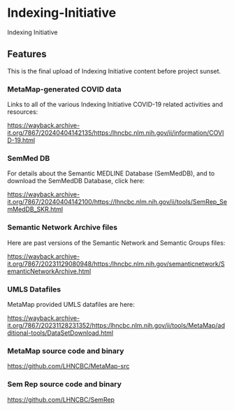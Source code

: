 # Indexing-Initiative
Indexing Initiative
## Features
This is the final upload of Indexing Initiative content before project sunset.

### MetaMap-generated COVID data
Links to all of the various Indexing Initiative COVID-19 related activities and resources:

https://wayback.archive-it.org/7867/20240404142135/https:/lhncbc.nlm.nih.gov/ii/information/COVID-19.html

### SemMed DB
For details about the Semantic MEDLINE Database (SemMedDB), and to download the SemMedDB Database, click here:

https://wayback.archive-it.org/7867/20240404142100/https://lhncbc.nlm.nih.gov/ii/tools/SemRep_SemMedDB_SKR.html

### Semantic Network Archive files
Here are past versions of the Semantic Network and Semantic Groups files:

https://wayback.archive-it.org/7867/20231129080948/https:/lhncbc.nlm.nih.gov/semanticnetwork/SemanticNetworkArchive.html

### UMLS Datafiles
MetaMap provided UMLS datafiles are here:

https://wayback.archive-it.org/7867/20231128231352/https:/lhncbc.nlm.nih.gov/ii/tools/MetaMap/additional-tools/DataSetDownload.html

### MetaMap source code and binary
https://github.com/LHNCBC/MetaMap-src

### Sem Rep source code and binary
https://github.com/LHNCBC/SemRep
